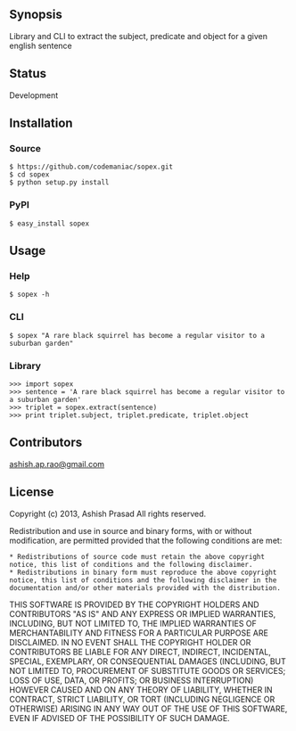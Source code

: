 ## Synopsis

Library and CLI to extract the subject, predicate and object for a given english sentence

## Status

Development

## Installation

### Source

    $ https://github.com/codemaniac/sopex.git
    $ cd sopex
    $ python setup.py install

### PyPI

    $ easy_install sopex

## Usage

### Help

	$ sopex -h

### CLI

	$ sopex "A rare black squirrel has become a regular visitor to a suburban garden"

### Library

    >>> import sopex
    >>> sentence = 'A rare black squirrel has become a regular visitor to a suburban garden'
    >>> triplet = sopex.extract(sentence)
    >>> print triplet.subject, triplet.predicate, triplet.object

## Contributors

ashish.ap.rao@gmail.com

## License

Copyright (c) 2013, Ashish Prasad
All rights reserved.

Redistribution and use in source and binary forms, with or without modification, are permitted provided that the following conditions are met:

    * Redistributions of source code must retain the above copyright notice, this list of conditions and the following disclaimer.
    * Redistributions in binary form must reproduce the above copyright notice, this list of conditions and the following disclaimer in the documentation and/or other materials provided with the distribution.

THIS SOFTWARE IS PROVIDED BY THE COPYRIGHT HOLDERS AND CONTRIBUTORS "AS IS" AND ANY EXPRESS OR IMPLIED WARRANTIES, INCLUDING, BUT NOT LIMITED TO, THE IMPLIED WARRANTIES OF MERCHANTABILITY AND FITNESS FOR A PARTICULAR PURPOSE ARE DISCLAIMED. IN NO EVENT SHALL THE COPYRIGHT HOLDER OR CONTRIBUTORS BE LIABLE FOR ANY DIRECT, INDIRECT, INCIDENTAL, SPECIAL, EXEMPLARY, OR CONSEQUENTIAL DAMAGES (INCLUDING, BUT NOT LIMITED TO, PROCUREMENT OF SUBSTITUTE GOODS OR SERVICES; LOSS OF USE, DATA, OR PROFITS; OR BUSINESS INTERRUPTION) HOWEVER CAUSED AND ON ANY THEORY OF LIABILITY, WHETHER IN CONTRACT, STRICT LIABILITY, OR TORT (INCLUDING NEGLIGENCE OR OTHERWISE) ARISING IN ANY WAY OUT OF THE USE OF THIS SOFTWARE, EVEN IF ADVISED OF THE POSSIBILITY OF SUCH DAMAGE. 
